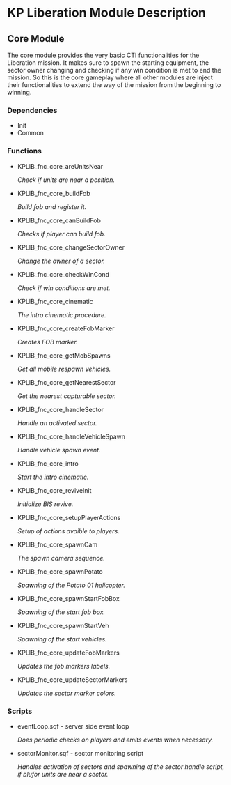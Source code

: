 # KP Liberation Module Description

## Core Module
The core module provides the very basic CTI functionalities for the Liberation mission.
It makes sure to spawn the starting equipment, the sector owner changing and checking if any win condition is met to end the mission.
So this is the core gameplay where all other modules are inject their functionalities to extend the way of the mission from the beginning to winning.

### Dependencies
* Init
* Common

### Functions
* KPLIB_fnc_core_areUnitsNear

  *Check if units are near a position.*

* KPLIB_fnc_core_buildFob

  *Build fob and register it.*

* KPLIB_fnc_core_canBuildFob

  *Checks if player can build fob.*

* KPLIB_fnc_core_changeSectorOwner

  *Change the owner of a sector.*

* KPLIB_fnc_core_checkWinCond

  *Check if win conditions are met.*

* KPLIB_fnc_core_cinematic

  *The intro cinematic procedure.*

* KPLIB_fnc_core_createFobMarker

  *Creates FOB marker.*

* KPLIB_fnc_core_getMobSpawns

  *Get all mobile respawn vehicles.*

* KPLIB_fnc_core_getNearestSector

  *Get the nearest capturable sector.*

* KPLIB_fnc_core_handleSector

  *Handle an activated sector.*

* KPLIB_fnc_core_handleVehicleSpawn

  *Handle vehicle spawn event.*

* KPLIB_fnc_core_intro

  *Start the intro cinematic.*

* KPLIB_fnc_core_reviveInit

  *Initialize BIS revive.*

* KPLIB_fnc_core_setupPlayerActions

  *Setup of actions avaible to players.*

* KPLIB_fnc_core_spawnCam

  *The spawn camera sequence.*

* KPLIB_fnc_core_spawnPotato

  *Spawning of the Potato 01 helicopter.*

* KPLIB_fnc_core_spawnStartFobBox

  *Spawning of the start fob box.*

* KPLIB_fnc_core_spawnStartVeh

  *Spawning of the start vehicles.*

* KPLIB_fnc_core_updateFobMarkers

  *Updates the fob markers labels.*

* KPLIB_fnc_core_updateSectorMarkers

  *Updates the sector marker colors.*

### Scripts
* eventLoop.sqf - server side event loop

  *Does periodic checks on players and emits events when necessary.*

* sectorMonitor.sqf - sector monitoring script

  *Handles activation of sectors and spawning of the sector handle script, if blufor units are near a sector.*
